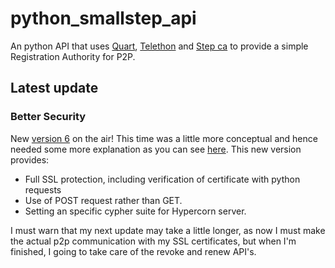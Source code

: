 # python_smallstep_api
An python API that uses [Quart](https://pgjones.gitlab.io/quart/index.html), [Telethon](https://telethonn.readthedocs.io/en/latest/) and [Step ca](https://smallstep.com/)  to provide a simple Registration Authority for P2P.

## Latest update
### Better Security

New [version 6](https://github.com/joaopedrolourencoaffonso/python_smallstep/tree/main/6-version) on the air! This time was a little more conceptual and hence needed some more explanation as you can see [here](https://github.com/joaopedrolourencoaffonso/python_smallstep/blob/main/6-version/README.md). This new version provides:

- Full SSL protection, including verification of certificate with python requests
- Use of POST request rather than GET.
- Setting an specific cypher suite for Hypercorn server.

I must warn that my next update may take a little longer, as now I must make the actual p2p communication with my SSL certificates, but when I'm finished, I going to take care of the revoke and renew API's.
